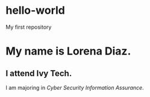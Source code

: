 # hello-world
My first repository
# My name is Lorena Diaz.

## **I attend Ivy Tech**.
I am majoring in *Cyber Security Information Assurance*.
